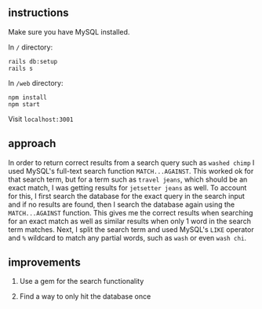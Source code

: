 ## instructions

Make sure you have MySQL installed.

In `/` directory:

    rails db:setup
    rails s

In `/web` directory:

    npm install
    npm start

Visit `localhost:3001`

## approach

In order to return correct results from a search query such as `washed chimp` I
used MySQL's full-text search function `MATCH...AGAINST`.  This worked ok for
that search term, but for a term such as `travel jeans`, which should be
an exact match, I was getting results for `jetsetter jeans` as well.  To account
for this, I first search the database for the exact query in the search input
and if no results are found, then I search the database again using the
`MATCH...AGAINST` function.  This gives me the correct results when searching
for an exact match as well as similar results when only 1 word in the search term
matches.  Next, I split the search term and used MySQL's `LIKE` operator and `%`
wildcard to match any partial words, such as `wash` or even `wash chi`.

## improvements

1. Use a gem for the search functionality

2. Find a way to only hit the database once
